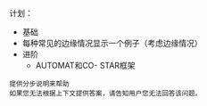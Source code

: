 计划：
- 基础
- 每种常见的边缘情况显示一个例子（考虑边缘情况）
- 进阶
	- AUTOMAT和CO- STAR框架
```
提供分步说明来帮助
如果您无法根据上下文提供答案，请告知用户您无法回答该问题。
```